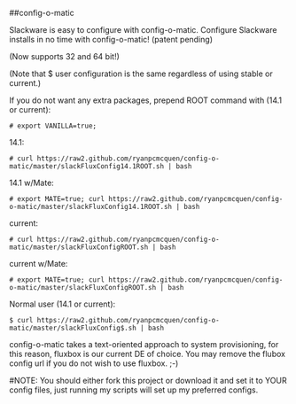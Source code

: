 ##config-o-matic

Slackware is easy to configure with config-o-matic.
Configure Slackware installs in no time with config-o-matic! (patent pending)

(Now supports 32 and 64 bit!)

(Note that $ user configuration is the same regardless of using stable or current.)

If you do not want any extra packages, prepend ROOT command with (14.1 or current):

    # export VANILLA=true;

14.1:

    # curl https://raw2.github.com/ryanpcmcquen/config-o-matic/master/slackFluxConfig14.1ROOT.sh | bash

14.1 w/Mate:

    # export MATE=true; curl https://raw2.github.com/ryanpcmcquen/config-o-matic/master/slackFluxConfig14.1ROOT.sh | bash

current:

    # curl https://raw2.github.com/ryanpcmcquen/config-o-matic/master/slackFluxConfigROOT.sh | bash

current w/Mate:

    # export MATE=true; curl https://raw2.github.com/ryanpcmcquen/config-o-matic/master/slackFluxConfigROOT.sh | bash

Normal user (14.1 or current):

    $ curl https://raw2.github.com/ryanpcmcquen/config-o-matic/master/slackFluxConfig$.sh | bash


config-o-matic takes a text-oriented approach to system provisioning, for this reason, fluxbox is our current DE of choice. You may remove the flubox config url if you do not wish to use fluxbox. ;-)

#NOTE:
You should either fork this project or download it and set it to YOUR config files, just running my scripts will set up my preferred configs.


